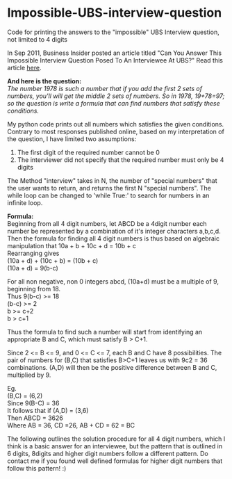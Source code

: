# Impossible-UBS-interview-question
Code for printing the answers to the "impossible" UBS Interview question, not limited to 4 digits

In Sep 2011, Business Insider posted an article titled "Can You Answer This Impossible Interview Question Posed To An Interviewee At UBS?" Read this article <a href="http://www.businessinsider.com/interview-question-ubs-quant-2011-9?IR=T&" target="_blank">here</a>.

<b>And here is the question:</b><br>
<i>The number 1978 is such a number that if you add the first 2 sets of numbers, you'll will get the middle 2 sets of numbers. So in 1978, 19+78=97; so the question is write a formula that can find numbers that satisfy these conditions.</i>

My python code prints out all numbers which satisfies the given conditions. Contrary to most responses published online, based on my interpretation of the question, I have limited two assumptions:<br>
1) The first digit of the required number cannot be 0<br>
2) The interviewer did not specify that the required number must only be 4 digits

The Method "interview" takes in N, the number of "special numbers" that the user wants to return, and returns the first N "special numbers". The while loop can be changed to 'while True:' to search for numbers in an infinite loop.

<b>Formula:</b><br>
Beginning from all 4 digit numbers, let ABCD be a 4digit number each number be represented by a combination of it's integer characters a,b,c,d. Then the formula for finding all 4 digit numbers is thus based on algebraic manipulation that
10a + b + 10c + d = 10b + c<br>
Rearranging gives<br>
(10a + d) + (10c + b) = (10b + c)<br>
(10a + d) = 9(b-c)<br>

For all non negative, non 0 integers abcd, (10a+d) must be a multiple of 9, beginning from 18. <br>
Thus 9(b-c) >= 18<br>
(b-c) >= 2<br>
b >= c+2<br>
b > c+1<br>

Thus the formula to find such a number will start from identifying an appropriate B and C, which must satisfy B > C+1.

Since 2 <= B <= 9, and 0 <= C <= 7, each B and C have 8 possibilities. The pair of numbers for (B,C) that satisfies B>C+1 leaves us with 9c2 = 36 combinations. (A,D) will then be the positive difference between B and C, multiplied by 9.

Eg. <br>
(B,C) = (6,2)<br>
Since 9(B-C) = 36<br>
It follows that if (A,D) = (3,6)<br>
Then ABCD = 3626<br>
Where AB = 36, CD =26, AB + CD = 62 = BC<br>


The following outlines the solution procedure for all 4 digit numbers, which I think is a basic answer for an interviewee, but the pattern that is outlined in 6 digits, 8digits and higher digit numbers follow a different pattern. Do contact me if you found well defined formulas for higher digit numbers that follow this pattern! :)


